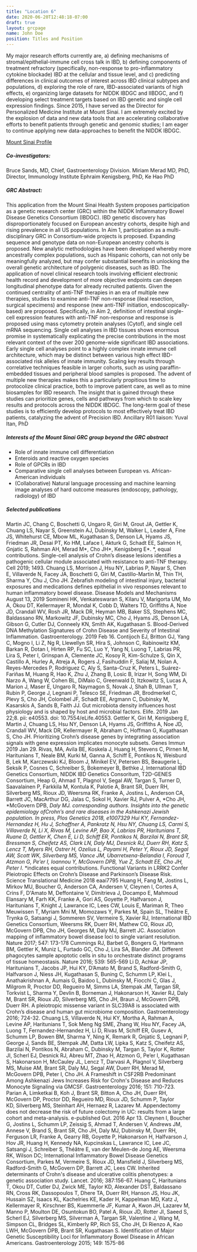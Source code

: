 ```yaml
---
title: "Location 6"
date: 2020-06-20T12:48:18-07:00
draft: true
layout: grcpage
name: John Doe
position: Titles and Position
---
```


My major research efforts currently are, a) defining mechanisms of stromal/epithelial-immune cell cross talk in IBD, b) defining components of treatment refractory (specifically, non-response to pro-inflammatory cytokine blockade) IBD at the cellular and tissue level, and c) predicting differences in clinical outcomes of interest across IBD clinical subtypes and populations, d) exploring the role of rare, IBD-associated variants of high effects, e) organizing large datasets for NIDDK IBDGC and IIBDGC, and f) developing select treatment targets based on IBD genetic and single cell expression findings. Since 2015, I have served as the Director for Personalized Medicine Institute at Mount Sinai. I am extremely excited by the explosion of data and new data tools that are accelerating collaborative efforts to benefit patients through genetic and genomic studies; I am eager to continue applying new data-approaches to benefit the NIDDK IBDGC.

[Mount Sinai Profile](https;//) 

##### Co-investigators:
Bruce Sands, MD, Chief, Gastroenterology Division.
Miriam Merad MD, PhD, Director, Immunology Institute
Ephraim Kenigsberg, PhD, Ke Hao PhD

##### GRC Abstract:
This application from the Mount Sinai Health System proposes participation as a genetic research center (GRC) within the NIDDK Inflammatory Bowel Disease Genetics Consortium (IBDGC). IBD genetic discovery has disproportionately focused on European ancestry cohorts, despite high and rising prevalence in all US populations. In Aim 1, participation as a multi-disciplinary GRC in Consortium-wide projects is proposed. Expanding sequence and genotype data on non-European ancestry cohorts is proposed. New analytic methodologies have been developed whereby more ancestrally complex populations, such as Hispanic cohorts, can not only be meaningfully analyzed, but may confer substantial benefits in unlocking the overall genetic architecture of polygenic diseases, such as IBD. The application of novel clinical research tools involving efficient electronic health record and development of more objective endpoints can deepen longitudinal phenotype data for already recruited patients. Given the continued centrality of anti-TNF therapies in an era of multiple new therapies, studies to examine anti-TNF non-response (ileal resection, surgical specimens) and response (new anti-TNF initiation, endoscopically-based) are proposed. Specifically, in Aim 2, definition of intestinal single-cell expression features with anti-TNF non-response and response is proposed using mass cytometry protein analyses (Cytof), and single cell mRNA sequencing. Single cell analyses in IBD tissues shows enormous promise in systematically explicating the precise contributions in the most relevant context of the over 200 genome-wide significant IBD associations. Early single cell analyses point to a highly complex innate immune cell architecture, which may be distinct between various high effect IBD-associated risk alleles of innate immunity. Scaling key results through correlative techniques feasible in larger cohorts, such as using paraffin-embedded tissues and peripheral blood samples is proposed. The advent of multiple new therapies makes this a particularly propitious time to protocolize clinical practice, both to improve patient care, as well as to mine biosamples for IBD research. The insight that is gained through these studies can prioritize genes, cells and pathways from which to scale key results and protocols across the NIDDK IBDGC. The long-term goal of these studies is to efficiently develop protocols to most effectively treat IBD patients, catalyzing the advent of Precision IBD. Ancillary R01 liaison: Yuval Itan, PhD

##### Interests of the Mount Sinai GRC group beyond the GRC abstract
* Role of innate immune cell differentiation 
* Enteroids and reactive oxygen species 
* Role of GPCRs in IBD
* Comparative single cell analyses between European vs. African-American individuals 
* (Collaborative) Natural language processing and machine learning image analyses of hard outcome measures (endoscopy, pathology, radiology) of IBD

##### Selected publications
Martin JC, Chang C, Boschetti G, Ungaro R, Giri M, Grout JA, Gettler K, Chuang LS, Nayar S, Greenstein AJ, Dubinsky M, Walker L, Leader A, Fine JS, Whitehurst CE, Mbow ML, Kugathasan S, Denson LA, Hyams JS, Friedman JR, Desai PT, Ko HM, Laface I, Akturk G, Schadt EE, Salmon H, Gnjatic S, Rahman AH, Merad M*, Cho JH*, Kenigsberg E*. *, equal contributions. Single-cell analysis of Crohn’s disease lesions identifies a pathogenic cellular module associated with resistance to anti-TNF therapy. Cell 2019; 1493. Chuang LS, Morrison J, Hsu NY, Labrias P, Nayar S, Chen E, Villaverde N, Facey JA, Boschetti G, Giri M, Castillo-Martin M, Thin TH, Sharma Y, Chu J, Cho JH. Zebrafish modeling of intestinal injury, bacterial exposures and medications defines epithelial in vivo responses relevant to human inflammatory bowel disease. Disease Models and Mechanisms August 13, 2019 Somineni HK, Venkateswaran S, Kilaru V, Marigorta UM, Mo A, Okou DT, Kellermayer R, Mondal K, Cobb D, Walters TD, Griffiths A, Noe JD, Crandall WV, Rosh JR, Mack DR, Heyman MB, Baker SS, Stephens MC, Baldassano RN, Markowitz JF, Dubinsky MC, Cho J, Hyams JS, Denson LA, Gibson G, Cutler DJ, Conneely KN, Smith AK, Kugathasan S. Blood-Derived DNA Methylation Signatures of Crohn Disease and Severity of Intestinal Inflammation. Gastroenterology. 2019 Feb 16.
        Contijoch EJ, Britton GJ, Yang C, Mogno I, Li Z, Ng R, Llewellyn SR, Hira S, Johnson C, Rabinowitz KM, Barkan R, Dotan I, Hirten RP, Fu SC, Luo Y, Yang N, Luong T, Labrias PR, Lira S, Peter I, Grinspan A, Clemente JC, Kosoy R, Kim-Schulze S, Qin X, Castillo A, Hurley A, Atreja A, Rogers J, Fasihuddin F, Saliaj M, Nolan A, Reyes-Mercedes P, Rodriguez C, Aly S, Santa-Cruz K, Peters L, Suárez-Fariñas M, Huang R, Hao K, Zhu J, Zhang B, Losic B, Irizar H, Song WM, Di Narzo A, Wang W, Cohen BL, DiMaio C, Greenwald D, Itzkowitz S, Lucas A, Marion J, Maser E, Ungaro R, Naymagon S, Novak J, Shah B, Ullman T, Rubin P, George J, Legnani P, Telesco SE, Friedman JR, Brodmerkel C, Plevy S, Cho JH, Colombel JF, Schadt EE, Argmann C, Dubinsky M, Kasarskis A, Sands B, Faith JJ. Gut microbiota density influences host physiology and is shaped by host and microbial factors. Elife. 2019 Jan 22;8. pii: e40553. doi: 10.7554/eLife.40553.
        Gettler K, Giri M, Kenigsberg E, Martin J, Chuang LS, Hsu NY, Denson LA, Hyams JS, Griffiths A, Noe JD, Crandall WV, Mack DR, Kellermayer R, Abraham C, Hoffman G, Kugathasan S, Cho JH. Prioritizing Crohn’s disease genes by integrating association signals with gene expression implicates monocyte subsets. Genes Immun 2019 Jan 29.
        Rivas, MA, Avila BE, Koskela J, Huang H, Stevens C, Pirnen M, Haritunians T, Neale BM, Kurki M, Ganna A, Schiff E, Pontikos N, Weisburd B, Lek M, Karczewski KJ, Bloom J, Minikel EV, Petersen BS, Beaugerie L, Seksik P, Cosnes C, Schreiber S, Bokemeyer B, Bethke J, International IBD Genetics Consortium, NIDDK IBD Genetics Consoritum, T2D-GENES Consortium, Heap G, Ahmad T, Plagnol V, Segal AW, Targan S, Turner D, Saavalainen P, Farkkila M, Kontula K, Palotie A, Brant SR, Duerr RH, Silverberg MS, Rioux JD, Weersma RK, Franke A, Jostins L, Anderson CA, Barrett JC, MacArthur DG, Jalas C, Sokol H, Xavier RJ, Pulver A, *Cho JH, *McGovern DPB, *Daly MJ. *corresponding authors. Insights​ ​into​ ​the​ ​genetic​ ​epidemiology​ ​of​ ​Crohn’s​ ​and​ ​rare​ ​diseases​ ​in​ ​the​ ​Ashkenazi​ ​Jewish population. In press, Plos Genetics 2018, e1007329
        Hui KY, Fernandez-Hernandez H, Hu J, Schaffner A, Pankratz N, Hsu NY, Chuang LS, Carmi S, Villaverde N, Li X, Rivas M, Levine AP, Bao X, Labrias PR, Haritunians T, Ruane D, Gettler K, Chen E, Li D, Schiff ER, Pontikos N, Barzilai N, Brant SR, Bressman S, Cheifetz AS, Clark LN, Daly MJ, Desnick RJ, Duerr RH, Katz S, Lencz T, Myers RH, Ostrer H, Ozelius L, Payami H, Peter Y, Rioux JD, Segal AW, Scott WK, Silverberg MS, Vance JM, Ubarretxena-Belandia I, Foroud T, Atzmon G, Pe’er I, Ioannou Y, McGovern DPB, Yue Z, Schadt EE, Cho JH*, Peter I*. *indicates equal contributions. Functional Variants in LRRK2 Confer Pleiotropic Effects on Crohn’s Disease and Parkinson’s Disease Risk. Science Translational Medicine 2018 eaai7795
        Huang H, Fang M, Jostins L, Mirkov MU, Boucher G, Anderson CA, Andersen V, Cleynen I, Cortes A, Crins F, D'Amato M, Deffontaine V, Dimitrieva J, Docampo E, Mahmoud Elansary M, Farh KK, Franke A, Gori AS, Goyette P, Halfvarson J, Haritunians T, Knight J, Lawrance IC, Lees CW, Louis E, Mariman R, Theo Meuwissen T, Myriam Mni M, Momozaws Y, Parkes M, Spain SL, Théâtre E, Trynka G, Satsangi J, Sommeren SV, Vermeire S, Xavier RJ, International IBD Genetics Consortium, Weersms RK, Duerr RH, Mathew CG, Rioux JD, McGovern DPB, Cho JH, Georges M, Daly MJ, Barrett JC. Association mapping of inflammatory bowel disease loci to single variant resolution. Nature 2017; 547: 173-178
        Cummings RJ, Barbet G, Bongers G, Hartmann BM, Gettler K, Muniz L, Furtado GC, Cho J, Lira SA, Blander JM. Different phagocytes sample apoptotic cells in situ to orchestrate distinct programs of tissue homeostasis. Nature 2016; 539: 565-569
        Li D, Achkar JP, Haritunians T, Jacobs JP, Hui KY, D’Amato M, Brand S, Radford-Smith G, Halfvarson J, Niess JH, Kugathasan S, Buning C, Schumm LP, Klei L, Anathakrishnan A, Aumais G, Baidoo L, Dubinsky M, Fiocchi C, Glas J, Milgrom R, Proctor DD, Regueiro M, Simms LA, Stempak JM, Targan SR, Torkvist L, Sharma Y, Devlin B, Borneman J, Hakonarson H, Xavier RJ, Daly M, Brant SR, Rioux JD, Silverberg MS, Cho JH, Braun J, McGovern DPB, Duerr RH. A pleiotropic missense variant in SLC39A8 is associated with Crohn’s disease and human gut microbiome composition. Gastroenterology 2016; 724-32.
        Chuang LS, Villaverde N, Hui KY, Mortha A, Rahman A, Levine  AP, Haritunians T, Sok Meng Ng SME, Zhang W, Hsu NY, Facey JA, Luong T, Fernandez-Hernandez H, Li D, Rivas M, Schiff ER, Gusev A, Schumm LP, Bowen BM, Sharma Y, Ning K, Remark R, Gnjatic S, Legnani P, George J, Sands BE, Stempak JM, Datta LW, Lipka S, Katz S, Cheifetz AS, Barzilai N, Pontikos N, Abraham C, Dubinsky M, Targan S, Taylor K, Rotter JI, Scherl EJ, Desnick RJ, Abreu MT, Zhao H, Atzmon G, Pe’er I, Kugathasan S, Hakonarson H, McCauley JL, Lencz T, Darvasi A, Plagnol V, Silverberg MS, Muise AM, Brant SR, Daly MJ, Segal AW, Duerr RH, Merad M, McGovern DPB, Peter I, Cho JH.  A Frameshift in CSF2RB Predominant Among Ashkenazi Jews Increases Risk for Crohn's Disease and Reduces Monocyte Signaling via GMCSF. Gastroenterology 2016; 151: 710-723.
        Parian A, Limketkai B, Koh J, Brant SR, Bitton A, Cho JH, Duerr RH, McGovern DP, Proctor DD, Regueiro MD, Rioux JD, Schumm P, Taylor KD, Silverberg MS, Steinhart AH, Hernaez R, Lazarev M. Appendectomy does not decrease the risk of future colectomy in UC: results from a large cohort and meta-analysis. e-published Gut. 2016 Apr 13.
        Cleynen I, Boucher G, Jostins L, Schumm LP, Zeissig S, Ahmad T, Andersen V, Andrews JM, Annese V, Brand S, Brant SR, Cho JH, Daly MJ, Dubinsky M, Duerr RH, Ferguson LR, Franke A, Gearry RB, Goyette P, Hakonarson H, Halfvarson J, Hov JR, Huang H, Kennedy NA, Kupcinskas L, Lawrance IC, Lee JC, Satsangi J, Schreiber S, Théâtre E, van der Meulen-de Jong AE, Weersma RK, Wilson DC; International Inflammatory Bowel Disease Genetics Consortium, Parkes M, Vermeire S, Rioux JD, Mansfield J, Silverberg MS, Radford-Smith G, McGovern DP, Barrett JC, Lees CW. Inherited determinants of Crohn's disease and ulcerative colitis phenotypes: a genetic association study. Lancet. 2016; 387:156-67.
        Huang C, Haritunians T, Okou DT, Cutler DJ,  Zwick ME, Taylor KD, Alexander DST, Baldassano RN, Cross RK, Dassopoulos T, Dhere TA, Duerr RH, Hanson JS, Hou JK, Hussain SZ, Isaacs KL, Kachelries KE, Kader H, Kappelman MD, Katz J, Kellermayer R, Kirschner BS, Kuemmerle JF, Kumar A, Kwon JH, Lazarev M, Manno P, Moulton DE, Osuntokun BO, Patel A, Rioux JD, Rotter JI, Saeed S, Scherl EJ, Silverberg MS, Silverman A, Targan SR, Valentine J, Wang M, Simpson CL, Bridges SL, Kimberly RP, Rich SS, Cho JH, Di Rienzo A, Kao LWH, McGovern DPB, Brant SR, Kugathasan S. Identification of Major Genetic Susceptibility Loci for Inflammatory Bowel Disease in African Americans. Gastroenterology 2015; 149: 1575-86